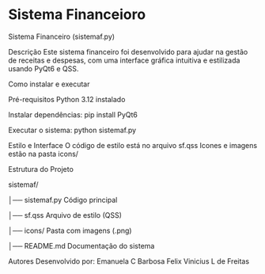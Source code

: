 # Sistema Financeioro
Sistema Financeiro (sistemaf.py)

Descrição
Este sistema financeiro foi desenvolvido para ajudar na gestão de receitas e despesas, com uma interface gráfica intuitiva e estilizada usando PyQt6 e QSS.

Como instalar e executar

Pré-requisitos
Python 3.12 instalado

Instalar dependências:
pip install PyQt6

Executar o sistema:
python sistemaf.py

Estilo e Interface
O código de estilo está no arquivo sf.qss
Icones e imagens estão na pasta icons/

Estrutura do Projeto

sistemaf/

│── sistemaf.py Código principal

│── sf.qss Arquivo de estilo (QSS)

│── icons/ Pasta com imagens (.png)

│── README.md Documentação do sistema

Autores
Desenvolvido por:
Emanuela C Barbosa
Felix Vinicius L de Freitas
